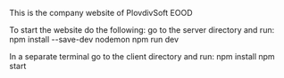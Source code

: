 This is the company website of PlovdivSoft EOOD

To start the website do the following:
go to the server directory and run:
npm install --save-dev nodemon
npm run dev

In a separate terminal go to the client directory and run:
npm install
npm start
